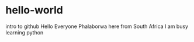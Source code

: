 # hello-world
intro to github
Hello Everyone
Phalaborwa here from South Africa
I am busy learning python
